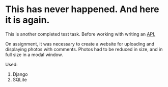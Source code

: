 # This has never happened. And here it is again.

This is another completed test task. Before working with writing an [API.](https://github.com/untername/tasker_test)

On assignment, it was necessary to create a website for uploading and displaying photos with comments.
Photos had to be reduced in size, and in full size in a modal window.

Used:
1) Django
2) SQLite
